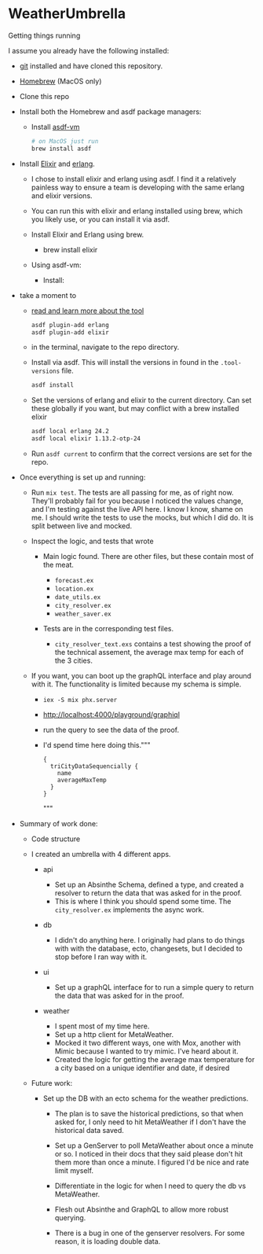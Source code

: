 # WeatherUmbrella

Getting things running

I assume you already have the following installed:

- [git](https://git-scm.com/) installed and have cloned this repository.
- [Homebrew](http://brew.sh/) (MacOS only)

- Clone this repo

- Install both the Homebrew and asdf package managers:

  - Install [asdf-vm](https://asdf-vm.com/#/core-manage-asdf)

    ```sh
    # on MacOS just run
    brew install asdf
    ```

- Install [Elixir](https://elixir-lang.org/) and [erlang](https://www.erlang.org/).

  - I chose to install elixir and erlang using asdf. I find it a relatively painless way to ensure a team is developing with the same erlang and elixir versions.
  - You can run this with elixir and erlang installed using brew, which you likely use, or you can install it via asdf.

  - Install Elixir and Erlang using brew.

    - brew install elixir

  - Using asdf-vm:

    - Install:

- take a moment to

  - [read and learn more about the tool](https://github.com/asdf-vm/asdf)

    ```sh
    asdf plugin-add erlang
    asdf plugin-add elixir
    ```

  - in the terminal, navigate to the repo directory.

  - Install via asdf. This will install the versions in found in the `.tool-versions` file.

    ```sh
    asdf install
    ```

  - Set the versions of erlang and elixir to the current directory. Can set these globally if you want, but may conflict with a brew installed elixir

    ```sh
    asdf local erlang 24.2
    asdf local elixir 1.13.2-otp-24
    ```

  - Run `asdf current` to confirm that the correct versions are set for the repo.

- Once everything is set up and running:

  - Run `mix test`. The tests are all passing for me, as of right now. They'll probably fail for you because I noticed the values change, and I'm testing against the live API here. I know I know, shame on me. I should write the tests to use the mocks, but which I did do. It is split between live and mocked.
  - Inspect the logic, and tests that wrote

    - Main logic found. There are other files, but these contain most of the meat.

      - `forecast.ex`
      - `location.ex`
      - `date_utils.ex`
      - `city_resolver.ex`
      - `weather_saver.ex`

    - Tests are in the corresponding test files.

      - `city_resolver_text.exs` contains a test showing the proof of the technical assement, the average max temp for each of the 3 cities.

  - If you want, you can boot up the graphQL interface and play around with it. The functionality is limited because my schema is simple.

    - `iex -S mix phx.server`
    - <http://localhost:4000/playground/graphiql>
    - run the query to see the data of the proof.
    - I'd spend time here doing this."""

      ```
      {
        triCityDataSequencially {
          name
          averageMaxTemp
        }       
      }
      ```

      """

- Summary of work done:

  - Code structure
  - I created an umbrella with 4 different apps.

    - api

      - Set up an Absinthe Schema, defined a type, and created a resolver to return the data that was asked for in the proof.
      - This is where I think you should spend some time. The `city_resolver.ex` implements the async work.

    - db

      - I didn't do anything here. I originally had plans to do things with with the database, ecto, changesets, but I decided to stop before I ran way with it.

    - ui

      - Set up a graphQL interface for to run a simple query to return the data that was asked for in the proof.

    - weather

      - I spent most of my time here.
      - Set up a http client for MetaWeather.
      - Mocked it two different ways, one with Mox, another with Mimic because I wanted to try mimic. I've heard about it.
      - Created the logic for getting the average max temperature for a city based on a unique identifier and date, if desired

  - Future work:

    - Set up the DB with an ecto schema for the weather predictions.

      - The plan is to save the historical predictions, so that when asked for, I only need to hit MetaWeather if I don't have the historical data saved.
      - Set up a GenServer to poll MetaWeather about once a minute or so. I noticed in their docs that they said please don't hit them more than once a minute. I figured I'd be nice and rate limit myself.
      - Differentiate in the logic for when I need to query the db vs MetaWeather.
      - Flesh out Absinthe and GraphQL to allow more robust querying.

      - There is a bug in one of the genserver resolvers. For some reason, it is loading double data.

